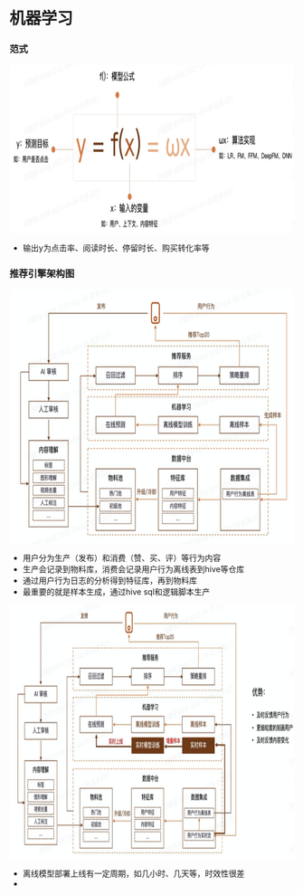 # 机器学习

### 范式
<img align="center"  width='800' height='300' src="picture/pipeline17.png"  />

- 输出y为点击率、阅读时长、停留时长、购买转化率等

### 推荐引擎架构图

<img align="center"  width='800' height='450' src="picture/pipeline18.png"  />

- 用户分为生产（发布）和消费（赞、买、评）等行为内容
- 生产会记录到物料库，消费会记录用户行为离线表到hive等仓库
- 通过用户行为日志的分析得到特征库，再到物料库
- 最重要的就是样本生成，通过hive sql和逻辑脚本生产

<img align="center"  width='800' height='450' src="picture/pipeline19.png"  />

- 离线模型部署上线有一定周期，如几小时、几天等，时效性很差
-  